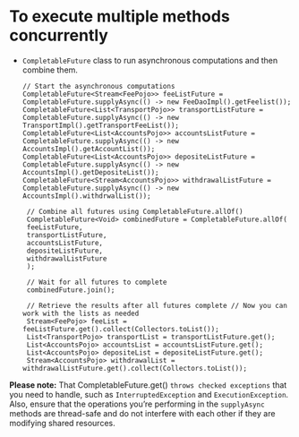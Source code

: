 # To execute multiple methods concurrently

 * `CompletableFuture` class to run asynchronous computations and then combine them.

       // Start the asynchronous computations
       CompletableFuture<Stream<FeePojo>> feeListFuture = CompletableFuture.supplyAsync(() -> new FeeDaoImpl().getFeelist());
       CompletableFuture<List<TransportPojo>> transportListFuture = CompletableFuture.supplyAsync(() -> new TransportImpl().getTransportFeeList());
       CompletableFuture<List<AccountsPojo>> accountsListFuture = CompletableFuture.supplyAsync(() -> new AccountsImpl().getAccountList());
       CompletableFuture<List<AccountsPojo>> depositeListFuture = CompletableFuture.supplyAsync(() -> new AccountsImpl().getDepositeList());
       CompletableFuture<Stream<AccountsPojo>> withdrawalListFuture = CompletableFuture.supplyAsync(() -> new AccountsImpl().withdrwalList());

        // Combine all futures using CompletableFuture.allOf()
        CompletableFuture<Void> combinedFuture = CompletableFuture.allOf(
        feeListFuture,
        transportListFuture,
        accountsListFuture,
        depositeListFuture,
        withdrawalListFuture
        );
        
        // Wait for all futures to complete
        combinedFuture.join();
        
        // Retrieve the results after all futures complete // Now you can work with the lists as needed
        Stream<FeePojo> feeList = feeListFuture.get().collect(Collectors.toList());
        List<TransportPojo> transportList = transportListFuture.get();
        List<AccountsPojo> accountsList = accountsListFuture.get();
        List<AccountsPojo> depositeList = depositeListFuture.get();
        Stream<AccountsPojo> withdrawalList = withdrawalListFuture.get().collect(Collectors.toList());

 **Please note:** That CompletableFuture.get() `throws checked exceptions` that you need to handle,
 such as `InterruptedException` and `ExecutionException`. Also, ensure that the operations you’re performing in the `supplyAsync` methods are thread-safe and do not interfere with each other if they are modifying shared resources.